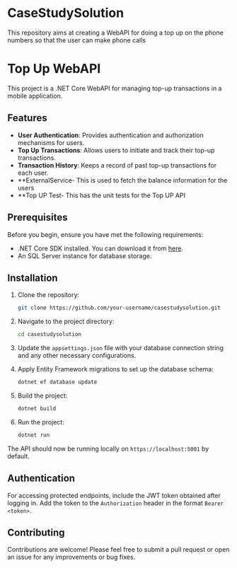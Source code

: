 # CaseStudySolution
This repository aims at creating a WebAPI for doing a top up on the phone numbers so that the user can make phone calls

# Top Up WebAPI

This project is a .NET Core WebAPI for managing top-up transactions in a mobile application.

## Features

- **User Authentication**: Provides authentication and authorization mechanisms for users.
- **Top Up Transactions**: Allows users to initiate and track their top-up transactions.
- **Transaction History**: Keeps a record of past top-up transactions for each user.
- **ExternalService- This is used to fetch the balance information for the users
- **Top UP Test- This has the unit tests for the Top UP API

## Prerequisites

Before you begin, ensure you have met the following requirements:
- .NET Core SDK installed. You can download it from [here](https://dotnet.microsoft.com/download).
- An SQL Server instance for database storage.
  
## Installation

1. Clone the repository:
    ```bash
    git clone https://github.com/your-username/casestudysolution.git
    ```

2. Navigate to the project directory:
    ```bash
    cd casestudysolution
    ```

3. Update the `appsettings.json` file with your database connection string and any other necessary configurations.

4. Apply Entity Framework migrations to set up the database schema:
    ```bash
    dotnet ef database update
    ```

5. Build the project:
    ```bash
    dotnet build
    ```

6. Run the project:
    ```bash
    dotnet run
    ```

The API should now be running locally on `https://localhost:5001` by default.


## Authentication

For accessing protected endpoints, include the JWT token obtained after logging in. Add the token to the `Authorization` header in the format `Bearer <token>`.

## Contributing

Contributions are welcome! Please feel free to submit a pull request or open an issue for any improvements or bug fixes.
